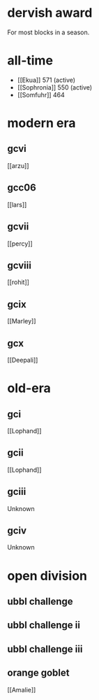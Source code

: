 # dervish award

For most blocks in a season.

# all-time

* [[Ekua]] 571 (active)
* [[Sophronia]] 550 (active)
* [[Somfuhr]] 464

# modern era

## gcvi

[[arzu]]

## gcc06

[[lars]]

## gcvii

[[percy]]

## gcviii

[[rohit]]

## gcix

[[Marley]]

## gcx

[[Deepali]]

# old-era

## gci

[[Lophand]]

## gcii

[[Lophand]]

## gciii

Unknown

## gciv

Unknown

# open division

## ubbl challenge

## ubbl challenge ii

## ubbl challenge iii

## orange goblet

[[Amalie]]